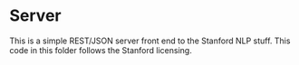# Server

This is a simple REST/JSON server front end to the Stanford NLP stuff.
This code in this folder follows the Stanford licensing.
